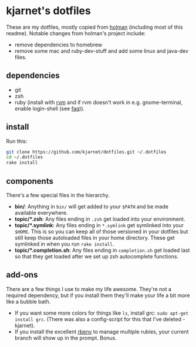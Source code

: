 # kjarnet's dotfiles

These are my dotfiles, mostly copied from [holman](https://github.com/holman/dotfiles) (including most of this readme).
Notable changes from holman's project include:

 * remove dependencies to homebrew
 * remove some mac and ruby-dev-stuff and add some linux and java-dev files.

## dependencies

 * git
 * zsh
 * ruby (install with [rvm](https://rvm.io/rvm/install/)
and if rvm doesn't work in e.g. gnome-terminal, enable login-shell (see [faq](https://rvm.io/support/faq/))).

## install

Run this:

```sh
git clone https://github.com/kjarnet/dotfiles.git ~/.dotfiles
cd ~/.dotfiles
rake install
```
## components

There's a few special files in the hierarchy.

- **bin/**: Anything in `bin/` will get added to your `$PATH` and be made
  available everywhere.
- **topic/\*.zsh**: Any files ending in `.zsh` get loaded into your
  environment.
- **topic/\*.symlink**: Any files ending in `*.symlink` get symlinked into
  your `$HOME`. This is so you can keep all of those versioned in your dotfiles
  but still keep those autoloaded files in your home directory. These get
  symlinked in when you run `rake install`.
- **topic/\*.completion.sh**: Any files ending in `completion.sh` get loaded
  last so that they get loaded after we set up zsh autocomplete functions.

## add-ons

There are a few things I use to make my life awesome. They're not a required
dependency, but if you install them they'll make your life a bit more like a
bubble bath.

- If you want some more colors for things like `ls`, install grc: `sudo apt-get install
  grc`. (There was also a config-script for this that I've deleted - kjarnet).
- If you install the excellent [rbenv](https://github.com/sstephenson/rbenv) to
  manage multiple rubies, your current branch will show up in the prompt. Bonus.

